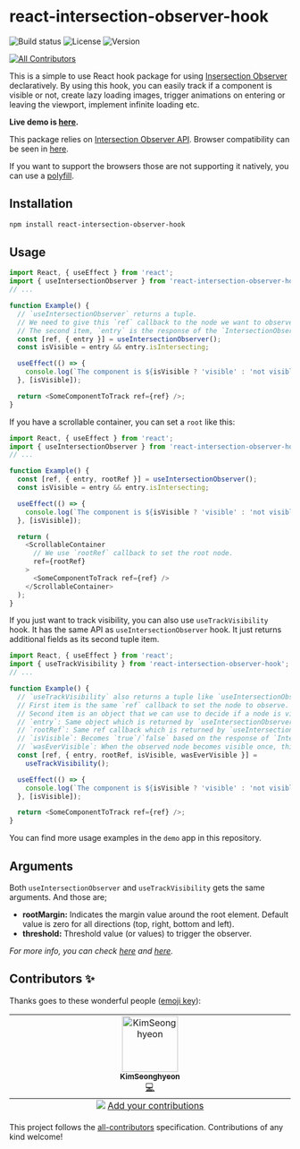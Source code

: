 # react-intersection-observer-hook

![Build status](https://img.shields.io/github/actions/workflow/status/onderonur/react-intersection-observer-hook/quality.yml)
![License](https://img.shields.io/npm/l/react-intersection-observer-hook)
![Version](https://img.shields.io/npm/v/react-intersection-observer-hook)

<!-- ALL-CONTRIBUTORS-BADGE:START - Do not remove or modify this section -->

[![All Contributors](https://img.shields.io/badge/all_contributors-1-orange.svg?style=flat-square)](#contributors-)

<!-- ALL-CONTRIBUTORS-BADGE:END -->

This is a simple to use React hook package for using [Insersection Observer](https://developer.mozilla.org/en-US/docs/Web/API/Intersection_Observer_API) declaratively. By using this hook, you can easily track if a component is visible or not, create lazy loading images, trigger animations on entering or leaving the viewport, implement infinite loading etc.

**Live demo is [here](https://onderonur.github.io/react-intersection-observer-hook).**

This package relies on [Intersection Observer API](https://developer.mozilla.org/en-US/docs/Web/API/Intersection_Observer_API). Browser compatibility can be seen in [here](https://caniuse.com/#feat=intersectionobserver).

If you want to support the browsers those are not supporting it natively, you can use a [polyfill](https://www.npmjs.com/package/intersection-observer).

## Installation

```sh
npm install react-intersection-observer-hook
```

## Usage

```javascript
import React, { useEffect } from 'react';
import { useIntersectionObserver } from 'react-intersection-observer-hook';
// ...

function Example() {
  // `useIntersectionObserver` returns a tuple.
  // We need to give this `ref` callback to the node we want to observe.
  // The second item, `entry` is the response of the `IntersectionObserver` instance.
  const [ref, { entry }] = useIntersectionObserver();
  const isVisible = entry && entry.isIntersecting;

  useEffect(() => {
    console.log(`The component is ${isVisible ? 'visible' : 'not visible'}.`);
  }, [isVisible]);

  return <SomeComponentToTrack ref={ref} />;
}
```

If you have a scrollable container, you can set a `root` like this:

```javascript
import React, { useEffect } from 'react';
import { useIntersectionObserver } from 'react-intersection-observer-hook';
// ...

function Example() {
  const [ref, { entry, rootRef }] = useIntersectionObserver();
  const isVisible = entry && entry.isIntersecting;

  useEffect(() => {
    console.log(`The component is ${isVisible ? 'visible' : 'not visible'}.`);
  }, [isVisible]);

  return (
    <ScrollableContainer
      // We use `rootRef` callback to set the root node.
      ref={rootRef}
    >
      <SomeComponentToTrack ref={ref} />
    </ScrollableContainer>
  );
}
```

If you just want to track visibility, you can also use `useTrackVisibility` hook.
It has the same API as `useIntersectionObserver` hook. It just returns additional fields as its second tuple item.

```javascript
import React, { useEffect } from 'react';
import { useTrackVisibility } from 'react-intersection-observer-hook';
// ...

function Example() {
  // `useTrackVisibility` also returns a tuple like `useIntersectionObserver`.
  // First item is the same `ref` callback to set the node to observe.
  // Second item is an object that we can use to decide if a node is visible.
  // `entry`: Same object which is returned by `useIntersectionObserver`.
  // `rootRef`: Same ref callback which is returned by `useIntersectionObserver`.
  // `isVisible`: Becomes `true`/`false` based on the response of `IntersectionObserver`.
  // `wasEverVisible`: When the observed node becomes visible once, this flag becomes `true` and stays like that.
  const [ref, { entry, rootRef, isVisible, wasEverVisible }] =
    useTrackVisibility();

  useEffect(() => {
    console.log(`The component is ${isVisible ? 'visible' : 'not visible'}.`);
  }, [isVisible]);

  return <SomeComponentToTrack ref={ref} />;
}
```

You can find more usage examples in the `demo` app in this repository.

## Arguments

Both `useIntersectionObserver` and `useTrackVisibility` gets the same arguments. And those are;

- **rootMargin:** Indicates the margin value around the root element. Default value is zero for all directions (top, right, bottom and left).
- **threshold:** Threshold value (or values) to trigger the observer.

_For more info, you can check [here](https://developers.google.com/web/updates/2016/04/intersectionobserver) and [here](https://developer.mozilla.org/en-US/docs/Web/API/Intersection_Observer_API)._

## Contributors ✨

Thanks goes to these wonderful people ([emoji key](https://allcontributors.org/docs/en/emoji-key)):

<!-- ALL-CONTRIBUTORS-LIST:START - Do not remove or modify this section -->
<!-- prettier-ignore-start -->
<!-- markdownlint-disable -->
<table>
  <tbody>
    <tr>
      <td align="center" valign="top" width="14.28%"><a href="https://seonghyeonkimm.github.io/"><img src="https://avatars.githubusercontent.com/u/13966404?v=4?s=100" width="100px;" alt="KimSeonghyeon"/><br /><sub><b>KimSeonghyeon</b></sub></a><br /><a href="https://github.com/onderonur/react-intersection-observer-hook/commits?author=seonghyeonkimm" title="Code">💻</a></td>
    </tr>
  </tbody>
  <tfoot>
    <tr>
      <td align="center" size="13px" colspan="7">
        <img src="https://raw.githubusercontent.com/all-contributors/all-contributors-cli/1b8533af435da9854653492b1327a23a4dbd0a10/assets/logo-small.svg">
          <a href="https://all-contributors.js.org/docs/en/bot/usage">Add your contributions</a>
        </img>
      </td>
    </tr>
  </tfoot>
</table>

<!-- markdownlint-restore -->
<!-- prettier-ignore-end -->

<!-- ALL-CONTRIBUTORS-LIST:END -->

This project follows the [all-contributors](https://github.com/all-contributors/all-contributors) specification. Contributions of any kind welcome!
